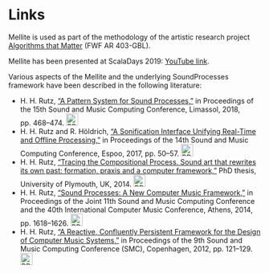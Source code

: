 # Links

Mellite is used as part of the methodology of the artistic research project [Algorithms that Matter](http://almat.iem.at/) (FWF AR 403-GBL).

Mellite has been presented at ScalaDays 2019: [YouTube link](https://www.youtube.com/watch?v=l1HiJah56KY).

Various aspects of the Mellite and the underlying SoundProcesses framework have been described in the following literature:

- H. H. Rutz, [“A Pattern System for Sound Processes,”](https://www.academia.edu/37754598/A_Pattern_System_for_Sound_Processes) in Proceedings of the 15th Sound and Music Computing Conference, Limassol, 2018, pp.&nbsp;468–474. <A HREF="https://www.sciss.de/texts/pdf/Rutz2018_PatternSystemForSoundProcesses.pdf"><IMG ALT="PDF" SRC="/assets/images/pdf17.svg" WIDTH=24></A>
- H. H. Rutz and R. Höldrich, [“A Sonification Interface Unifying Real-Time and Offline Processing,”](https://www.academia.edu/33869128/A_Sonification_Interface_Unifying_Real-Time_and_Offline_Processing) in Proceedings of the 14th Sound and Music Computing Conference, Espoo, 2017, pp.&nbsp;50–57. <A HREF="http://smc2017.aalto.fi/media/materials/proceedings/SMC17_p50.pdf"><IMG ALT="PDF" SRC="/assets/images/pdf17.svg" WIDTH=24></A>
- H. H. Rutz, [“Tracing the Compositional Process. Sound art that rewrites its own past: formation, praxis and a computer framework,”](http://www.academia.edu/8450707/) PhD thesis, University of Plymouth, UK, 2014. <A HREF="https://pearl.plymouth.ac.uk/bitstream/handle/10026.1/3116/2014rutz10254321phd.pdf?sequence=6&isAllowed=y)"><IMG ALT="PDF" SRC="/assets/images/pdf17.svg" WIDTH=24></A>
- H. H. Rutz, [“Sound Processes: A New Computer Music Framework,”](http://www.academia.edu/8350153/) in Proceedings of the Joint 11th Sound and Music Computing Conference and the 40th International Computer Music Conference, Athens, 2014, pp.&nbsp;1618–1626. <A HREF="http://smc.afim-asso.org/smc-icmc-2014/images/proceedings/OS5-B11-SoundProcesses.pdf"><IMG ALT="PDF" SRC="/assets/images/pdf17.svg" WIDTH=24></A>
- H. H. Rutz, [“A Reactive, Confluently Persistent Framework for the Design of Computer Music Systems,”](http://www.academia.edu/1787696/) in Proceedings of the 9th Sound and Music Computing Conference (SMC), Copenhagen, 2012, pp.&nbsp;121–129. <A HREF="http://citeseerx.ist.psu.edu/viewdoc/download?doi=10.1.1.646.6469&rep=rep1&type=pdf"><IMG ALT="PDF" SRC="/assets/images/pdf17.svg" WIDTH=24></A>

